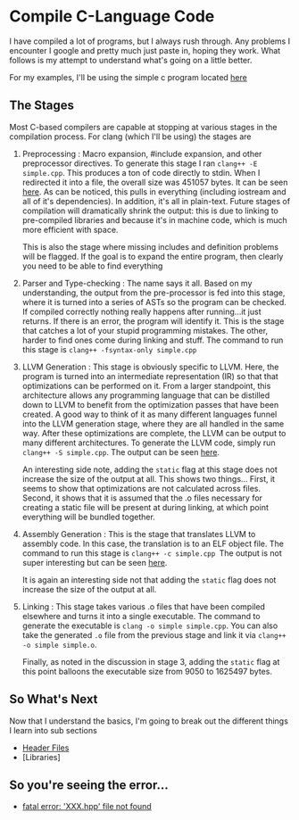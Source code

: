 # Compile C-Language Code

I have compiled a lot of programs, but I always rush through.  Any problems
I encounter I google and pretty much just paste in, hoping they work.  What
follows is my attempt to understand what's going on a little better.

For my examples, I'll be using the simple c program located
[here](c-based-compiling/sample1/simple.cpp)

## The Stages

Most C-based compilers are capable at stopping at various stages in the
compilation process.  For clang (which I'll be using) the stages are

1) Preprocessing : Macro expansion, #include expansion, and other preprocessor
   directives.  To generate this stage I ran `clang++ -E simple.cpp`.  This
   produces a ton of code directly to stdin.  When I redirected it into a file,
   the overall size was 451057 bytes.  It can be seen
   [here](c-based-compiling/sample1/simple.e).  As can be noticed, this pulls
   in everything (including iostream and all of it's dependencies).  In
   addition, it's all in plain-text.  Future stages of compilation will
   dramatically shrink the output: this is due to linking to pre-compiled
   libraries and because it's in machine code, which is much more efficient
   with space.

   This is also the stage where missing includes and definition problems will
   be flagged.  If the goal is to expand the entire program, then clearly you
   need to be able to find everything

2) Parser and Type-checking : The name says it all.  Based on my understanding,
   the output from the pre-processor is fed into this stage, where it is turned
   into a series of ASTs so the program can be checked.  If compiled correctly
   nothing really happens after running...it just returns.  If there is an
   error, the program will identify it.  This is the stage that catches a lot
   of your stupid programming mistakes.  The other, harder to find ones come
   during linking and stuff.  The command to run this stage is
   `clang++ -fsyntax-only simple.cpp`

3) LLVM Generation : This stage is obviously specific to LLVM.  Here, the
   program is turned into an intermediate representation (IR) so that
   that optimizations can be performed on it.  From a larger standpoint, this
   architecture allows any programming language that can be distilled down to
   LLVM to benefit from the optimization passes that have been created.  A
   good way to think of it as many different languages funnel into the LLVM
   generation stage, where they are all handled in the same way.  After these
   optimizations are complete, the LLVM can be output to many different
   architectures.  To generate the LLVM code, simply run
   `clang++ -S simple.cpp`. The output can be seen
   [here](c-based-compiling/sample1/simple.s).

   An interesting side note, adding the `static` flag at this stage does
   not increase the size of the output at all.  This shows two things...
   First, it seems to show that optimizations are not calculated across files.
   Second, it shows that it is assumed that the .o files necessary for creating
   a static file will be present at during linking, at which point everything
   will be bundled together.

4) Assembly Generation : This is the stage that translates LLVM to assembly
   code.  In this case, the translation is to an ELF object file.  The command
   to run this stage is `clang++ -c simple.cpp `The output is not super
   interesting but can be seen [here](c-based-compiling/sample1/simple.o).

   It is again an interesting side not that adding the `static` flag does not
   increase the size of the output at all.

5) Linking : This stage takes various .o files that have been compiled elsewhere
   and turns it into a single executable.  The command to generate the
   executable is `clang -o simple simple.cpp`.  You can also take the generated
   `.o` file from the previous stage and link it via
   `clang++ -o simple simple.o`.

   Finally, as noted in the discussion in stage 3, adding the `static` flag at
   this point balloons the executable size from 9050 to 1625497 bytes.

## So What's Next

Now that I understand the basics, I'm going to break out the different things
I learn into sub sections

- [Header Files](c-based-compiling/headers.md)
- [Libraries]

## So you're seeing the error...

- [fatal error: 'XXX.hpp' file not found](c-based-compiling/header.md)
